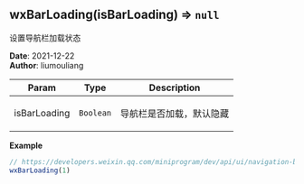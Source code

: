 ## wxBarLoading(isBarLoading) ⇒ <code>null</code>
<p>设置导航栏加载状态</p>

**Date**: 2021-12-22  
**Author**: liumouliang  

| Param | Type | Description |
| --- | --- | --- |
| isBarLoading | <code>Boolean</code> | <p>导航栏是否加载，默认隐藏</p> |

**Example**  
```javascript
// https://developers.weixin.qq.com/miniprogram/dev/api/ui/navigation-bar/wx.showNavigationBarLoading.htmlwxBarLoading(1)
```
